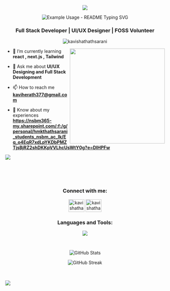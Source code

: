 <p align="center">
    <img   src="https://github.com/kavishathathsarani/kavisha/blob/main/kavisha.png">
</p>
<p align="center">
  <img src="https://readme-typing-svg.demolab.com/?lines=Hi+👋+I+am+Kavisha+Thathsarani ;&font=Fira%20Code&center=true&width=380&height=50&duration=4000&pause=1000" alt="Example Usage - README Typing SVG">
</p>
<h3 align="center">Full Stack Developer | UI/UX Designer | FOSS Volunteer</h3>

<p align="center"> <img src="https://komarev.com/ghpvc/?username=kavishathathsarani&label=Profile%20views&color=0e75b6&style=flat" alt="kavishathathsarani" /> </p>

<img src ="https://img.freepik.com/premium-vector/girl-coding-designing-with-pc-illustration_418302-2383.jpg?w=360" align="right" width="300" height="300" />

- 🌱 I’m currently learning **react , next.js , Tailwind**

- 💬 Ask me about **UI/UX Designing and Full Stack Development**

- 📫 How to reach me **kaviherath377@gmail.com**

- 📄 Know about my experiences **https://nsbm365-my.sharepoint.com/:f:/g/personal/hmkthathsarani_students_nsbm_ac_lk/Eq_o4EqR7xdLpYKDbPMZTjsBjRZ2shDKKpVVLhcUsWtY0g?e=DIHPFw**

<img  align="center"  src="![image](https://github.com/kavishathathsarani/kavishathathsarani/assets/135618896/3d457baa-0105-45d2-9624-ad574280e338)"/>


<br><br><br>

<h3 align="center">Connect with me:</h3>
<p align="center">
<a href="https://lk.linkedin.com/in/kavishathathsarn" target="blank"><img align="center" src="https://github.com/Scar1109/skill-icons/blob/main/icons/LinkedIn.svg" alt="kavishathathsarani" height="40" width="50" /></a>
  <a href="https://kaggle.com/kavishathathsarani" target="blank"><img align="center" src="https://raw.githubusercontent.com/rahuldkjain/github-profile-readme-generator/master/src/images/icons/Social/kaggle.svg" alt="kavishathathsarani" height="40" width="50" /></a>
</p>

<h3 align="center">Languages and Tools:</h3>
<p align="center">
  <a href="https://skillicons.dev">
<img src="https://skillicons.dev/icons?i=html,css,js,java,react,nodejs,php,py,dart,flutter,c,cs,dotnet,azure,git,github,tailwind,bootstrap,mysql,firebase,idea,eclipse,androidstudio,vscode,visualstudio,figma&theme=dark&perline=13"/>
 </a>
</p>
<br>

<p align="center">
  <img src="https://github-readme-stats.vercel.app/api?username=kavishathathsarani&show_icons=true&title_color=7A7ADB&icon_color=2234AE&text_color=D3D3D3&bg_color=0,000000,130F40&locale=en" alt="GitHub Stats" />
</p>

<p align="center">
       <img src="https://github-readme-streak-stats.herokuapp.com/?user=kavishathathsarani&background=000000&stroke=130F40&ring=2234AE&fire=D3D3D3&currStreakNum=D3D3D3&sideNums=D3D3D3&currStreakLabel=D3D3D3&sideLabels=D3D3D3&dates=D3D3D3" alt="GitHub Streak" />


<br><br>  <img src="https://private-user-images.githubusercontent.com/107881423/352668016-e6052b69-58aa-4e8a-aeed-8fdeb73cda07.png?jwt=eyJhbGciOiJIUzI1NiIsInR5cCI6IkpXVCJ9.eyJpc3MiOiJnaXRodWIuY29tIiwiYXVkIjoicmF3LmdpdGh1YnVzZXJjb250ZW50LmNvbSIsImtleSI6ImtleTUiLCJleHAiOjE3MjI3NTMxNjcsIm5iZiI6MTcyMjc1Mjg2NywicGF0aCI6Ii8xMDc4ODE0MjMvMzUyNjY4MDE2LWU2MDUyYjY5LTU4YWEtNGU4YS1hZWVkLThmZGViNzNjZGEwNy5wbmc_WC1BbXotQWxnb3JpdGhtPUFXUzQtSE1BQy1TSEEyNTYmWC1BbXotQ3JlZGVudGlhbD1BS0lBVkNPRFlMU0E1M1BRSzRaQSUyRjIwMjQwODA0JTJGdXMtZWFzdC0xJTJGczMlMkZhd3M0X3JlcXVlc3QmWC1BbXotRGF0ZT0yMDI0MDgwNFQwNjI3NDdaJlgtQW16LUV4cGlyZXM9MzAwJlgtQW16LVNpZ25hdHVyZT03MGNiZjYwOGQ5MWJjOGNmNjM1OTY3NGY0YTI0ZDJmY2Y3NmFiYTY2MWEzNTViY2VhNTdmOWY5ODI0ZWY1NTVjJlgtQW16LVNpZ25lZEhlYWRlcnM9aG9zdCZhY3Rvcl9pZD0wJmtleV9pZD0wJnJlcG9faWQ9MCJ9.vS5Aq-MqYc85TXp71XcVO2IMkNzOqXfGxvi-H95IlLU">
</p>
